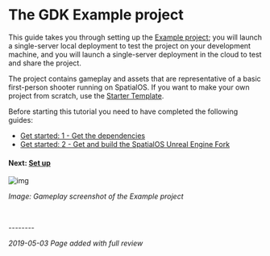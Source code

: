 # The GDK Example project 

This guide takes you through setting up the [Example project](https://github.com/spatialos/UnrealGDKExampleProject); you will launch a single-server local deployment to test the project on your development machine, and you will launch a single-server deployment in the cloud to test and share the project. 

The project contains gameplay and assets that are representative of a basic first-person shooter running on SpatialOS. If you want to make your own project from scratch, use the [Starter Template]({{urlRoot}}/content/get-started/gdk-template).

Before starting this tutorial you need to have completed the following guides:

- [Get started: 1 - Get the dependencies]({{urlRoot}}/content/get-started/dependencies)
- [Get started: 2 - Get and build the SpatialOS Unreal Engine Fork]({{urlRoot}}/content/get-started/build-unreal-fork)

#### Next: [Set up]({{urlRoot}}/content/get-started/example-project/exampleproject-setup)

![img]({{assetRoot}}assets/example-project/example-project-headline.png)

_Image: Gameplay screenshot of the Example project_<br/>

</br>

--------<br/>

_2019-05-03 Page added with full review_